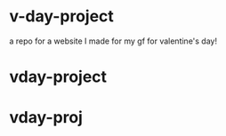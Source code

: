 # v-day-project
a repo for a website I made for my gf for valentine's day!
# vday-project
# vday-proj
